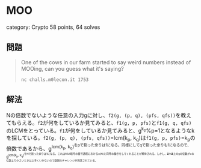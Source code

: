 # MOO
category: Crypto
58 points, 64 solves

## 問題
> One of the cows in our farm started to say weird numbers instead of MOOing, can you guess what it's saying?  
>   
> `nc challs.m0lecon.it 1753`

## 解法
Nの倍数でないような任意の入力gに対し、`f2(g, (p, q), (pfs, qfs))`を教えてもらえる。`f2`が何をしているか見てみると、`f1(g, p, pfs)`と`f1(g, q, qfs)`のLCMをとっている。`f1`が何をしているか見てみると、g<sup>k<sub>p</sub></sup>%p=1となるようなkを探している。`f2(g, (p, q), (pfs, qfs))`=lcm(k<sub>p</sub>, k<sub>q</sub>)は`f1(g, p, pfs)`=k<sub>p</sub>の倍数であるから、g<sup>lcm(k<sub>p</sub>, k<sub>q</sub>)<sup>をpで割った余りは1になる。同様にしてqで割った余りも1になるので、g<sup>lcm(k<sub>p</sub>, k<sub>q</sub>)<sup>をNで割った余りは1になる。これはRSA暗号の復号過程におけるφ(N)と同等の働きをしてくれることが期待される。しかし、**Z**/N**Z**上のgの位数がcの位数より小さいときは上手くいかないので数回のチャレンジが用意されている。
